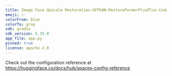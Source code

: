 ```yaml
---
title: Image Face Upscale Restoration-GFPGAN-RestoreFormerPlusPlus-CodeFormer
emoji: 📈
colorFrom: blue
colorTo: gray
sdk: gradio
sdk_version: 5.35.0
app_file: app.py
pinned: true
license: apache-2.0
---
```


Check out the configuration reference at https://huggingface.co/docs/hub/spaces-config-reference
